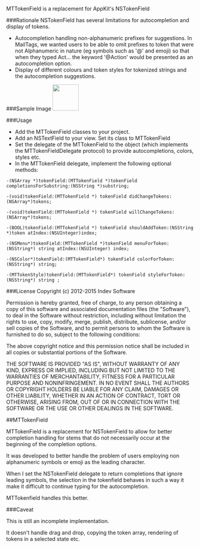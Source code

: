 MTTokenField is a replacement for AppKit's NSTokenField

###Rationale
NSTokenField has several limitations for autocompletion and display of tokens.  
* Autocompletion handling non-alphanumeric prefixes for suggestions.   In MailTags, we wanted users to be able to omit prefixes to token that were not Alphanumeric in nature (eg symbols such as '@' and emoji)  so that when they typed Act... the keyword '@Action' would be presented as an autocompletion option.
* Display of different colours and token styles for tokenized strings and the autocompletion suggestions. 

###Sample Image
<img src="https://github.com/smorr/MTTokenField/blob/master/TokenField/SampleMTTokenField.png" height="70"  >


###Usage

* Add the MTTokenField classes to your project.  
* Add an NSTextField to your view.  Set its class to MTTokenField
* Set the delegate of the MTTokenField to the object (which implements the MTTokenFieldDelegate protocol) to provide autocompletions, colors, styles etc.
* In the MTTokenField delegate, implement the following optional methods:

```
-(NSArray *)tokenField:(MTTokenField *)tokenField completionsForSubstring:(NSString *)substring;

-(void)tokenField:(MTTokenField *) tokenField didChangeTokens:(NSArray*)tokens;

-(void)tokenField:(MTTokenField *) tokenField willChangeTokens:(NSArray*)tokens;

-(BOOL)tokenField:(MTTokenField *) tokenField shouldAddToken:(NSString *)token atIndex:(NSUInteger)index;

-(NSMenu*)tokenField:(MTTokenField *)tokenField menuForToken:(NSString*) string atIndex:(NSUInteger) index;

-(NSColor*)tokenField:(MTTokenField*) tokenField colorForToken:(NSString*) string;

-(MTTokenStyle)tokenField:(MTTokenField*) tokenField styleForToken:(NSString*) string ;
```



###License
Copyright (c) 2012-2015 Indev Software

Permission is hereby granted, free of charge, to any person obtaining a copy of this software and associated documentation files (the "Software"), to deal in the Software without restriction, including without limitation the rights to use, copy, modify, merge, publish, distribute, sublicense, and/or sell copies of the Software, and to permit persons to whom the Software is furnished to do so, subject to the following conditions:

The above copyright notice and this permission notice shall be included in all copies or substantial portions of the Software.

THE SOFTWARE IS PROVIDED "AS IS", WITHOUT WARRANTY OF ANY KIND, EXPRESS OR IMPLIED, INCLUDING BUT NOT LIMITED TO THE WARRANTIES OF MERCHANTABILITY, FITNESS FOR A PARTICULAR PURPOSE AND NONINFRINGEMENT. IN NO EVENT SHALL THE AUTHORS OR COPYRIGHT HOLDERS BE LIABLE FOR ANY CLAIM, DAMAGES OR OTHER LIABILITY, WHETHER IN AN ACTION OF CONTRACT, TORT OR OTHERWISE, ARISING FROM, OUT OF OR IN CONNECTION WITH THE SOFTWARE OR THE USE OR OTHER DEALINGS IN THE SOFTWARE.


##MTTokenField

MTTokenField is a replacement for NSTokenField to allow for better completion handling for stems that do not necessarily occur at the beginning of the completion options.

It was developed to better handle the problem of users employing non alphanumeric symbols or emoji as the leading character.

When I set the NSTokenField delegate to return completions that ignore leading symbols, the selection in the tokenfield behaves in such a way it make it difficult to continue typing for the autocompletion.

MTTokenfield handles this better.


###Caveat

This is still an incomplete implementation.

It doesn't handle drag and drop, copying the token array, rendering of tokens in a selected state etc.
